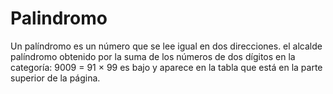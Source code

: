 # Palindromo
Un palíndromo es un número que se lee igual en dos direcciones. el alcalde palíndromo obtenido por la suma de los números de dos dígitos en la categoría: 9009 = 91 × 99 es bajo y aparece en la tabla que está en la parte superior de la página.
